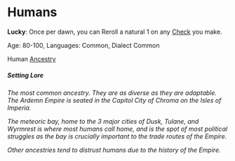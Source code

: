 # Humans

**Lucky**: Once per dawn, you can Reroll a natural 1 on any [Check](../../Game%20Procedures/Check.md) you make.

Age: 80-100, Languages: Common, Dialect Common

Human [Ancestry](Ancestry.md)
##### Setting Lore
*The most common ancestry. They are as diverse as they are adaptable. The Ardemn Empire is seated in the Capitol City of Chroma on the Isles of Imperia.* 

*The meteoric bay, home to the 3 major cities of Dusk, Tulane, and Wyrmrest is where most humans call home, and is the spot of most political struggles as the bay is crucially important to the trade routes of the Empire.* 

*Other ancestries tend to distrust humans due to the history of the Empire.* 